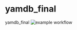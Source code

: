 # yamdb_final
yamdb_final
![example workflow](https://github.com/PeresadaSvetlana/yamdb_final/actions/workflows/yamdb_workflow.yml/badge.svg)